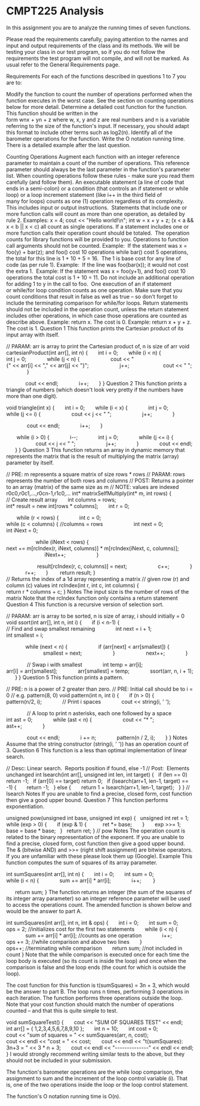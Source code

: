 # CMPT225 Analysis
In this assignment you are to analyze the running times of seven functions. 

Please read the requirements carefully, paying attention to the names and input and output requirements of the class and its methods. We will be testing your class in our test program, so if you do not follow the requirements the test program will not compile, and will not be marked. As usual refer to the General Requirements page.

Requirements
For each of the functions described in questions 1 to 7 you are to:

Modify the function to count the number of operations performed when the function executes in the worst case. See the section on counting operations below for more detail.
Determine a detailed cost function for the function. This function should be written in the form wnx + yn + z where w, x, y and z are real numbers and n is a variable referring to the size of the function's input. If necessary, you should adapt this format to include other terms such as log2(n).
Identify all of the barometer operations for the function.
Write the O notation running time.
There is a detailed example after the last question.

Counting Operations
Augment each function with an integer reference parameter to maintain a count of the number of operations. This reference parameter should always be the last parameter in the function's parameter list. When counting operations follow these rules - make sure you read them carefully (and follow them).
An executable statement (a line of code that ends in a semi-colon) or a condition (that controls an if statement or while loop) or a loop increment statement (like i++ in the third field of many for loops) counts as one (1) operation regardless of its complexity.  This includes input or output instructions.  Statements that include one or more function calls will count as more than one operation, as detailed by rule 2.
Examples: x = 4; cout << "Hello world!\n"; int w = x + y + z; (x < a && x < b || x < c) all count as single operations.
If a statement includes one or more function calls their operation count should be totaled.  The operation counts for library functions will be provided to you. Operations to function call arguments should not be counted.
Example:  If the statement was x = foo(y) + bar(z); and foo() cost 10 operations while bar() cost 5 operations, the total for this line is 1 + 10 + 5 = 16.  The 1 is base cost for any line of code (as per rule 1).
Example:  If the line was foo(bar(x)); it would not cost the extra 1. 
Example: If the statement was x = foo(y+1), and foo() cost 10 operations the total cost is 1 + 10 = 11. Do not include an additional operation for adding 1 to y in the call to foo. 
One execution of an if statement or while/for loop condition counts as one operation. Make sure that you count conditions that result in false as well as true – so don't forget to include the terminating comparison for while/for loops.
Return statements should not be included in the operation count, unless the return statement includes other operations, in which case those operations are counted as describe above.
Example: return x. The cost is 0.
Example: return x + y + z. The cost is 1.
Question 1
This function prints the Cartesian product of its input array with itself.

// PARAM: arr is array to print the Cartesian product of, n is size of arr
void cartesianProduct(int arr[], int n)
{
       int i = 0;
       while (i < n) {
              int j = 0;
              while (j < n) {
                     cout << "{" << arr[i] << "," << arr[j] << "}";
                     j++;  
                     cout << " ";
              }

              cout << endl;
              i++;
       }
}
Question 2
This function prints a triangle of numbers (which doesn't look very pretty if the numbers have more than one digit).

void triangle(int x)
{
       int i = 0;
       while (i < x) {
              int j = 0;
              while (j <= i) {
                     cout << j << " ";
                     j++;
              }

              cout << endl;
              i++;
       }

       while (i > 0) {
              i--;
              int j = 0;
              while (j <= i) {
                     cout << j << " ";
                     j++;
              }
              cout << endl;
       }
}
Question 3
This function returns an array in dynamic memory that represents the matrix that is the result of multiplying the matrix (array) parameter by itself.

// PRE: m represents a square matrix of size rows * rows
// PARAM: rows represents the number of both rows and columns
// POST: Returns a pointer to an array (matrix) of the same size as m
// NOTE: values are indexed r0c0,r0c1,…,r0cn-1,r1c0,…
int* matrixSelfMultiply(int* m, int rows)
{
       // Create result array
       int columns = rows;
       int* result = new int[rows * columns];
       int r = 0;

       while (r < rows) {
              int c = 0;
              while (c < columns) { //columns = rows
                     int next = 0;
                     int iNext = 0;

                     while (iNext < rows) {
                           next += m[rcIndex(r, iNext, columns)] * m[rcIndex(iNext, c, columns)];
                           iNext++;
                     }

                     result[rcIndex(r, c, columns)] = next;
                     c++;
              }
              r++;
       }
       return result;
}
// Returns the index of a 1d array representing a matrix
// given row (r) and column (c) values
int rcIndex(int r, int c, int columns)
{
       return r * columns + c;
}
Notes
The input size is the number of rows of the matrix
Note that the rcIndex function only contains a return statement
Question 4
This function is a recursive version of selection sort.

// PARAM: arr is array to be sorted, n is size of array, i should initially = 0
void ssort(int arr[], int n, int i)
{
       if (i < n-1) {
              // Find and swap smallest remaining
              int next = i + 1;
              int smallest = i;

              while (next < n) {
                     if (arr[next] < arr[smallest]) {
                          smallest = next;
                     }
                     next++;
              }

              // Swap i with smallest
              int temp = arr[i];
              arr[i] = arr[smallest];
              arr[smallest] = temp;
              ssort(arr, n, i + 1);
       }
}
Question 5
This function prints a pattern.

// PRE: n is a power of 2 greater than zero.
// PRE: Initial call should be to i = 0
// e.g. pattern(8, 0)
void pattern(int n, int i)
{
       if (n > 0) {
              pattern(n/2, i);
              // Print i spaces
              cout << string(i, ' ');

              // A loop to print n asterisks, each one followed by a space
              int ast = 0;
              while (ast < n) {
                     cout << "* ";
                     ast++;
              }

              cout << endl;
              i += n;
              pattern(n / 2, i);
       }
}
Notes
Assume that the string constructor (string(i, ' ')) has an operation count of 3.
Question 6
This function is a less than optimal implementation of linear search.

// Desc: Linear search.  Reports position if found, else -1
// Post:  Elements unchanged
int lsearch(int arr[], unsigned int len, int target) {
    if (len == 0) return -1;
    if (arr[0] == target) return 0;
    if (lsearch(arr+1, len-1, target) == -1) {
        return -1;
    } else {
        return 1 + lsearch(arr+1, len-1, target);
    }
} // lsearch
Notes
If you are unable to find a precise, closed form, cost function then give a good upper bound.
Question 7
This function performs exponentiation.

unsigned pow(unsigned int base, unsigned int exp) {
    unsigned int ret = 1;
    while (exp > 0) {
        if (exp & 1) {
            ret *= base;
        }
        exp >>= 1;
        base = base * base;
    }
    return ret;
} // pow
Notes
The operation count is related to the binary representation of the exponent. If you are unable to find a precise, closed form, cost function then give a good upper bound.
The & (bitwise AND) and >>= (right shift assignment) are bitwise operators. If you are unfamiliar with these please look them up (Google).
Example
This function computes the sum of squares of its array parameter.

int sumSquares(int arr[], int n)
{
       int i = 0;
       int sum = 0;
       while (i < n) {
              sum += arr[i] * arr[i];
              i++;
       }

       return sum;
}
The function returns an integer (the sum of the squares of its integer array parameter) so an integer reference parameter will be used to access the operations count. The amended function is shown below and would be the answer to part A.

int sumSquares(int arr[], int n, int & ops)
{
       int i = 0;
       int sum = 0;
       ops = 2; //initializes cost for the first two statements
       while (i < n) {
              sum += arr[i] * arr[i]; //counts as one operation
              i++;
              ops += 3; //while comparison and above two lines
       }
       ops++; //terminating while comparison
       return sum; //not included in count
}
Note that the while comparison is executed once for each time the loop body is executed (so its count is inside the loop) and once when the comparison is false and the loop ends (the count for which is outside the loop).

The cost function for this function is t(sumSquares) = 3n + 3, which would be the answer to part B. The loop runs n times, performing 3 operations in each iteration. The function performs three operations outside the loop. Note that your cost function should match the number of operations counted – and that this is quite simple to test.

void sumSquareTest()
{
       cout << "SUM OF SQUARES TEST" << endl;
       int arr[] = { 1,2,3,4,5,6,7,8,9,10 };
       int n = 10;
       int cost = 0;
       cout << "sum of squares = " << sumSquares(arr, n, cost);
       cout << endl << "cost = " << cost;
       cout << endl << "t(sumSquares): 3n+3 = " << 3 * n + 3;
       cout << endl << "--------------" << endl << endl;
}
I would strongly recommend writing similar tests to the above, but they should not be included in your submission.

The function's barometer operations are the while loop comparison, the assignment to sum and the increment of the loop control variable (i). That is, one of the two operations inside the loop or the loop control statement. 

The function's O notation running time is O(n).
